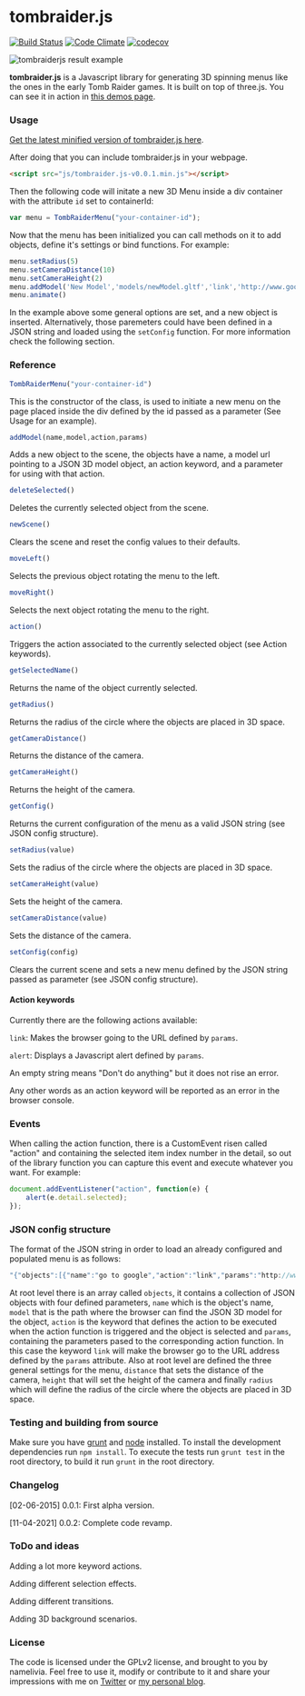 tombraider.js
================
[![Build Status](https://github.com/namelivia/tombraider.js/actions/workflows/build.yml/badge.svg)](https://github.com/namelivia/tombraider.js/actions/workflows/build.yml)
[![Code Climate](https://codeclimate.com/github/namelivia/tomb-raider-menu/badges/gpa.svg)](https://codeclimate.com/github/namelivia/tomb-raider-menu)
[![codecov](https://codecov.io/gh/namelivia/tombraider.js/branch/master/graph/badge.svg)](https://codecov.io/gh/namelivia/tombraider.js)

![tombraiderjs result example](http://tombraiderjs.namelivia.com/img/capture.png)

__tombraider.js__ is a Javascript library for generating 3D spinning menus like the ones in the early Tomb Raider
games. It is built on top of three.js. You can see it in action in [this demos page](http://tombraiderjs.namelivia.com#demo).

### Usage ###

[Get the latest minified version of tombraider.js here](http://tombraiderjs.namelivia.com/tombraider.js-v0.0.1.min.js).

After doing that you can include tombraider.js in your webpage.

```html
<script src="js/tombraider.js-v0.0.1.min.js"></script>
```

Then the following code will initate a new 3D Menu inside a div container with the attribute ```id``` set to containerId: 

```javascript
var menu = TombRaiderMenu("your-container-id");
```

Now that the menu has been initialized you can call methods on it to add objects, define it's
settings or bind functions. For example:

```javascript
menu.setRadius(5)
menu.setCameraDistance(10)
menu.setCameraHeight(2)
menu.addModel('New Model','models/newModel.gltf','link','http://www.google.com')
menu.animate()
```

In the example above some general options are set, and a new object is inserted.
Alternatively, those paremeters could have been defined in a JSON string and loaded using the `setConfig` function. For more information check the following section.

### Reference ###

```javascript
TombRaiderMenu("your-container-id")
```
This is the constructor of the class, is used to initiate a new menu on the page placed inside the div defined by the id passed as a parameter (See Usage for an example).

```javascript
addModel(name,model,action,params)
```
Adds a new object to the scene, the objects have a name, a model url pointing to a JSON 3D model object, an action keyword, and a parameter for using with that action.

```javascript
deleteSelected()
```
Deletes the currently selected object from the scene.

```javascript
newScene()
```
Clears the scene and reset the config values to their defaults.

```javascript
moveLeft()
```
Selects the previous object rotating the menu to the left.

```javascript
moveRight()
```
Selects the next object rotating the menu to the right.

```javascript
action()
```
Triggers the action associated to the currently selected object (see Action keywords).

```javascript
getSelectedName()
```
Returns the name of the object currently selected.

```javascript
getRadius()
```
Returns the radius of the circle where the objects are placed in 3D space.

```javascript
getCameraDistance()
```
Returns the distance of the camera.

```javascript
getCameraHeight()
```
Returns the height of the camera.

```javascript
getConfig()
```
Returns the current configuration of the menu as a valid JSON string (see JSON config structure).

```javascript
setRadius(value)
```
Sets the radius of the circle where the objects are placed in 3D space.

```javascript
setCameraHeight(value)
```
Sets the height of the camera.

```javascript
setCameraDistance(value)
```
Sets the distance of the camera.

```javascript
setConfig(config)
```
Clears the current scene and sets a new menu defined by the JSON string passed as parameter (see JSON config structure).

#### Action keywords

Currently there are the following actions available:

```link```: Makes the browser going to the URL defined by ```params```.

```alert```: Displays a Javascript alert defined by ```params```.

An empty string means "Don't do anything" but it does not rise an error.

Any other words as an action keyword will be reported as an error in the browser console.

### Events ###

When calling the action function, there is a CustomEvent risen called "action" and containing the selected item index number in the detail, so out of the library function you can capture this event and execute whatever you want. For example:
```javascript
document.addEventListener("action", function(e) {
	alert(e.detail.selected);
});

```

### JSON config structure ###

The format of the JSON string in order to load an already configured and populated menu is as follows:
```javascript
"{"objects":[{"name":"go to google","action":"link","params":"http://www.google.com","model":"models/chest/chest.gltf"},{"name":"go to facebook","action":"link","params":"http://www.facebook.com","model":"models/chest/chest.gltf"}],"distance":12000,"height":3000,"radius":6000}"
```

At root level there is an array called ```objects```, it contains a collection of JSON objects with four defined parameters, ```name``` which is the object's name, ```model``` that is the path where the browser
can find the JSON 3D model for the object, ```action``` is the keyword that defines the action to be executed when the action function is triggered and the object is selected and ```params```, containing the
parameters pased to the corresponding action function. In this case the keyword ```link``` will make the browser go to the URL address defined by the ```params``` attribute. 
Also at root level are defined the three general settings for the menu, ```distance``` that sets the distance of the camera, ```height``` that will set the height of the camera and finally ```radius``` which will define the radius of the circle where the objects are placed in 3D space.

### Testing and building from source ###

Make sure you have [grunt](http://gruntjs.com/) and [node](http://nodejs.org/download/) installed.
To install the development dependencies run ```npm install```.
To execute the tests run ```grunt test``` in the root directory, to build it run ```grunt``` in the root directory.

### Changelog ###

[02-06-2015] 0.0.1: First alpha version.

[11-04-2021] 0.0.2: Complete code revamp.

### ToDo and ideas ###

Adding a lot more keyword actions.

Adding different selection effects.

Adding different transitions.

Adding 3D background scenarios.

### License ###

The code is licensed under the GPLv2 license, and brought to you by namelivia. Feel free to use it, modify or contribute to it and share your impressions with me on [Twitter](http://wwww.twitter.com) or [my personal blog](http://www.namelivia.com).
